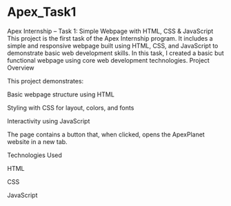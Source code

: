 # Apex_Task1
Apex Internship – Task 1: Simple Webpage with HTML, CSS & JavaScript
This project is the first task of the Apex Internship program. It includes a simple and responsive webpage built using HTML, CSS, and JavaScript to demonstrate basic web development skills.
In this task, I created a basic but functional webpage using core web development technologies.
Project Overview

This project demonstrates:

Basic webpage structure using HTML

Styling with CSS for layout, colors, and fonts

Interactivity using JavaScript

The page contains a button that, when clicked, opens the ApexPlanet website in a new tab.

Technologies Used
 
HTML

CSS

JavaScript
